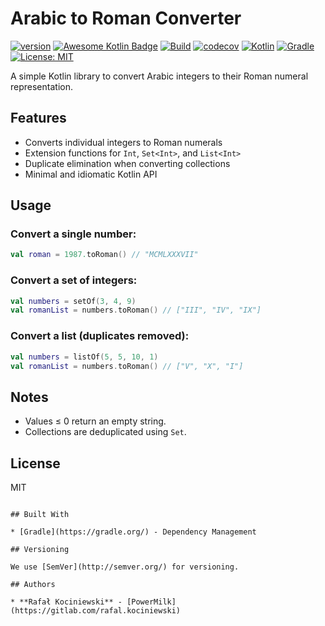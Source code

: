 # Arabic to Roman Converter

[![version](https://img.shields.io/badge/version-1.0.1-yellow.svg)](https://semver.org)
[![Awesome Kotlin Badge](https://kotlin.link/awesome-kotlin.svg)](https://github.com/KotlinBy/awesome-kotlin)
[![Build](https://github.com/rkociniewski/bracket-checker/actions/workflows/main.yaml/badge.svg)](https://github.com/rkociniewski/bracket-checker/actions/workflows/main.yaml)
[![codecov](https://codecov.io/gh/rkociniewski/bracket-checker/branch/main/graph/badge.svg)](https://codecov.io/gh/rkociniewski/bracket-checker)
[![Kotlin](https://img.shields.io/badge/Kotlin-2.1.21-blueviolet?logo=kotlin)](https://kotlinlang.org/)
[![Gradle](https://img.shields.io/badge/Gradle-8.14.1-blue?logo=gradle)](https://gradle.org/)
[![License: MIT](https://img.shields.io/badge/License-MIT-greem.svg)](https://opensource.org/licenses/MIT)

A simple Kotlin library to convert Arabic integers to their Roman numeral representation.

## Features

- Converts individual integers to Roman numerals
- Extension functions for `Int`, `Set<Int>`, and `List<Int>`
- Duplicate elimination when converting collections
- Minimal and idiomatic Kotlin API

## Usage

### Convert a single number:

```kotlin
val roman = 1987.toRoman() // "MCMLXXXVII"
````

### Convert a set of integers:

```kotlin
val numbers = setOf(3, 4, 9)
val romanList = numbers.toRoman() // ["III", "IV", "IX"]
```

### Convert a list (duplicates removed):

```kotlin
val numbers = listOf(5, 5, 10, 1)
val romanList = numbers.toRoman() // ["V", "X", "I"]
```

## Notes

* Values ≤ 0 return an empty string.
* Collections are deduplicated using `Set`.

## License

MIT

```

## Built With

* [Gradle](https://gradle.org/) - Dependency Management

## Versioning

We use [SemVer](http://semver.org/) for versioning.

## Authors

* **Rafał Kociniewski** - [PowerMilk](https://gitlab.com/rafal.kociniewski)
